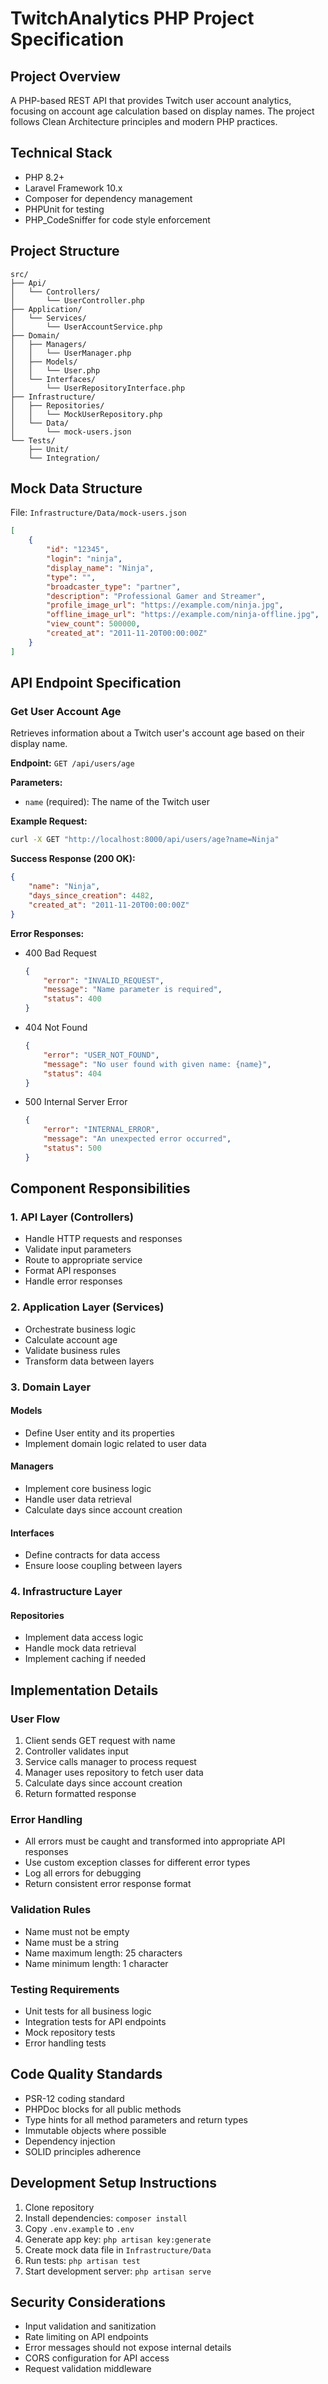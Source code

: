 # TwitchAnalytics PHP Project Specification

## Project Overview
A PHP-based REST API that provides Twitch user account analytics, focusing on account age calculation based on display names. The project follows Clean Architecture principles and modern PHP practices.

## Technical Stack
- PHP 8.2+
- Laravel Framework 10.x
- Composer for dependency management
- PHPUnit for testing
- PHP_CodeSniffer for code style enforcement

## Project Structure
```
src/
├── Api/
│   └── Controllers/
│       └── UserController.php
├── Application/
│   └── Services/
│       └── UserAccountService.php
├── Domain/
│   ├── Managers/
│   │   └── UserManager.php
│   ├── Models/
│   │   └── User.php
│   └── Interfaces/
│       └── UserRepositoryInterface.php
├── Infrastructure/
│   ├── Repositories/
│   │   └── MockUserRepository.php
│   └── Data/
│       └── mock-users.json
└── Tests/
    ├── Unit/
    └── Integration/
```

## Mock Data Structure
File: `Infrastructure/Data/mock-users.json`
```json
[
    {
        "id": "12345",
        "login": "ninja",
        "display_name": "Ninja",
        "type": "",
        "broadcaster_type": "partner",
        "description": "Professional Gamer and Streamer",
        "profile_image_url": "https://example.com/ninja.jpg",
        "offline_image_url": "https://example.com/ninja-offline.jpg",
        "view_count": 500000,
        "created_at": "2011-11-20T00:00:00Z"
    }
]
```

## API Endpoint Specification

### Get User Account Age
Retrieves information about a Twitch user's account age based on their display name.

**Endpoint:** `GET /api/users/age`

**Parameters:**
- `name` (required): The name of the Twitch user

**Example Request:**
```bash
curl -X GET "http://localhost:8000/api/users/age?name=Ninja"
```

**Success Response (200 OK):**
```json
{
    "name": "Ninja",
    "days_since_creation": 4482,
    "created_at": "2011-11-20T00:00:00Z"
}
```

**Error Responses:**
- 400 Bad Request
  ```json
  {
      "error": "INVALID_REQUEST",
      "message": "Name parameter is required",
      "status": 400
  }
  ```

- 404 Not Found
  ```json
  {
      "error": "USER_NOT_FOUND",
      "message": "No user found with given name: {name}",
      "status": 404
  }
  ```

- 500 Internal Server Error
  ```json
  {
      "error": "INTERNAL_ERROR",
      "message": "An unexpected error occurred",
      "status": 500
  }
  ```

## Component Responsibilities

### 1. API Layer (Controllers)
- Handle HTTP requests and responses
- Validate input parameters
- Route to appropriate service
- Format API responses
- Handle error responses

### 2. Application Layer (Services)
- Orchestrate business logic
- Calculate account age
- Validate business rules
- Transform data between layers

### 3. Domain Layer
#### Models
- Define User entity and its properties
- Implement domain logic related to user data

#### Managers
- Implement core business logic
- Handle user data retrieval
- Calculate days since account creation

#### Interfaces
- Define contracts for data access
- Ensure loose coupling between layers

### 4. Infrastructure Layer
#### Repositories
- Implement data access logic
- Handle mock data retrieval
- Implement caching if needed

## Implementation Details

### User Flow
1. Client sends GET request with name
2. Controller validates input
3. Service calls manager to process request
4. Manager uses repository to fetch user data
5. Calculate days since account creation
6. Return formatted response

### Error Handling
- All errors must be caught and transformed into appropriate API responses
- Use custom exception classes for different error types
- Log all errors for debugging
- Return consistent error response format

### Validation Rules
- Name must not be empty
- Name must be a string
- Name maximum length: 25 characters
- Name minimum length: 1 character

### Testing Requirements
- Unit tests for all business logic
- Integration tests for API endpoints
- Mock repository tests
- Error handling tests

## Code Quality Standards
- PSR-12 coding standard
- PHPDoc blocks for all public methods
- Type hints for all method parameters and return types
- Immutable objects where possible
- Dependency injection
- SOLID principles adherence

## Development Setup Instructions
1. Clone repository
2. Install dependencies: `composer install`
3. Copy `.env.example` to `.env`
4. Generate app key: `php artisan key:generate`
5. Create mock data file in `Infrastructure/Data`
6. Run tests: `php artisan test`
7. Start development server: `php artisan serve`

## Security Considerations
- Input validation and sanitization
- Rate limiting on API endpoints
- Error messages should not expose internal details
- CORS configuration for API access
- Request validation middleware
